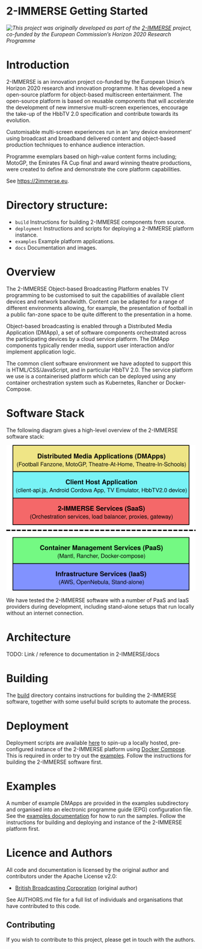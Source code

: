 # 2-IMMERSE Getting Started

<img src="https://2immerse.eu/wp-content/uploads/2016/04/2-IMM_150x50.png" align="left"/><em>This project was originally developed as part of the <a href="https://2immerse.eu/">2-IMMERSE</a> project, co-funded by the European Commission’s <a hef="http://ec.europa.eu/programmes/horizon2020/">Horizon 2020</a> Research Programme</em>

# Introduction

2-IMMERSE is an innovation project co-funded by the European Union’s Horizon 2020 research and innovation programme. It has developed a new open-source platform for object-based multiscreen entertainment. The open-source platform is based on reusable components that will accelerate the development of new immersive multi-screen experiences, encourage the take-up of the HbbTV 2.0 specification and contribute towards its evolution.

Customisable multi-screen experiences run in an ‘any device environment’ using broadcast and broadband delivered content and object-based production techniques to enhance audience interaction.

Programme exemplars based on high-value content forms including; MotoGP, the Emirates FA Cup final and award winning theatre productions, were created to define and
demonstrate the core platform capabilities.

See <https://2immerse.eu>.

# Directory structure:

* `build`
  Instructions for building 2-IMMERSE components from source.
* `deployment`
  Instructions and scripts for deploying a 2-IMMERSE platform instance.
* `examples`
  Example platform applications.
* `docs`
  Documentation and images.

# Overview

The 2-IMMERSE Object-based Broadcasting Platform enables TV programming to be customised to suit the capabilities of available client devices and network bandwidth.
Content can be adapted for a range of different environments allowing, for example, the presentation of football in a public fan-zone space to be quite different to the
presentation in a home.

Object-based broadcasting is enabled through a Distributed Media Application (DMApp), a set of software components orchestrated across the participating devices by a cloud
service platform. The DMApp components typically render media, support user interaction and/or implement application logic.

The common client software environment we have adopted to support this is HTML/CSS/JavaScript, and in particular HbbTV 2.0. The service platform we use is a
containerised platform which can be deployed using any container orchestration system such as Kubernetes, Rancher or Docker-Compose.

# Software Stack

The following diagram gives a high-level overview of the 2-IMMERSE software stack:

![2-IMMERSE software stack](./docs/software-stack.svg "2-IMMERSE software stack") 

We have tested the 2-IMMERSE software with a number of PaaS and IaaS providers during development, including stand-alone setups that run locally without an internet connection. 

# Architecture

TODO: Link / reference to documentation in 2-IMMERSE/docs 

# Building

The [build](build/README.md) directory contains instructions for building the 2-IMMERSE software, together with some useful build scripts to automate the process.

# Deployment

Deployment scripts are available [here](deployment/README.md) to spin-up a locally hosted, pre-configured instance of the 2-IMMERSE platform using [Docker Compose](https://docs.docker.com/compose/). This is required in order to try out the [examples](examples/README.md). Follow the instructions for building the 2-IMMERSE software first.

# Examples

A number of example DMApps are provided in the examples subdirectory and organised into an electronic programme guide (EPG) configuration file. See the [examples documentation](examples/README.md) for how to run the samples. Follow the instructions for building and deploying and instance of the 2-IMMERSE platform first.


# Licence and Authors

All code and documentation is licensed by the original author and contributors under the Apache License v2.0:

* [British Broadcasting Corporation](http://www.bbc.co.uk/rd) (original author)

See AUTHORS.md file for a full list of individuals and organisations that have
contributed to this code.

## Contributing

If you wish to contribute to this project, please get in touch with the authors.